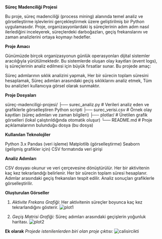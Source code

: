 **Süreç Madenciliği Projesi**

Bu proje, süreç madenciliği (process mining) alanında temel analiz ve görselleştirme işlevlerini gerçekleştirmek üzere geliştirilmiş bir Python uygulamasıdır. Proje, organizasyonlardaki iş süreçlerinin adım adım nasıl ilerlediğini inceleyerek, süreçlerdeki darboğazları, geçiş frekanslarını ve zaman analizlerini ortaya koymayı hedefler.

**Proje Amacı**

Günümüzde birçok organizasyonun günlük operasyonları dijital sistemler aracılığıyla yürütülmektedir. Bu sistemlerde oluşan olay kayıtları (event logs), iş süreçlerinin analiz edilmesi için büyük fırsatlar sunar. Bu projede amaç:

Süreç adımlarının sıklık analizini yapmak,
Her bir sürecin toplam süresini hesaplamak,
Süreç adımları arasındaki geçiş sıklıklarını analiz etmek,
Tüm bu analizleri kullanıcıya görsel olarak sunmaktır.

**Proje Dosyaları**

süreç-madenciligi-projesi/
├── surec_analiz.py        # Verileri analiz eden ve grafiklerle görselleştiren Python scripti
├── surec_verisi.csv       # Örnek olay kayıtları (süreç adımları ve zaman bilgileri)
├── plotlar/               # Üretilen grafik görselleri (lokal çalıştırıldığında otomatik oluşur)
└── README.md              # Proje açıklamalarının bulunduğu dosya (bu dosya)

**Kullanılan Teknolojiler**

Python 3.x
Pandas (veri işleme)
Matplotlib (görselleştirme)
Seaborn (gelişmiş grafikler için)
CSV formatında veri girişi

**Analiz Adımları**

CSV dosyası okunur ve veri çerçevesine dönüştürülür.
Her bir aktivitenin kaç kez tekrarlandığı belirlenir.
Her bir sürecin toplam süresi hesaplanır.
Adımlar arasındaki geçiş frekansları tespit edilir.
Analiz sonuçları grafiklerle görselleştirilir.

**Oluşturulan Görseller**

1. *Aktivite Frekans Grafiği*: Her aktivitenin süreçler boyunca kaç kez tekrarlandığını gösterir.
   ![plot1](https://github.com/user-attachments/assets/3c5709cf-8868-429c-9774-911a3ba2bedb)

2. *Geçiş Matrisi Grafiği:* Süreç adımları arasındaki geçişlerin yoğunluk haritası.
   ![plot2](https://github.com/user-attachments/assets/084bb9fe-007b-420f-8666-2286ccdd8eed)


**Ek olarak** *Projede istenilenlerden biri olan proje çıktısı:*
![calisircikti](https://github.com/user-attachments/assets/cec683ca-ac03-4ccb-a21a-0825cb78d7e5)
